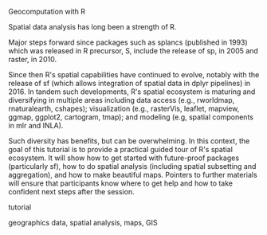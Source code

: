 <!--3 hours in length with a 20 minutes break included-->

<!--a title -->
Geocomputation with R

<!--an abstract 1200 characters max-->
Spatial data analysis has long been a strength of R.
<!-- JM: next sentence is hard to understand (maybe the "which" and "was" helps); anyway what's the point of mentioning splancs? -->
Major steps forward since packages such as splancs (published in 1993) which was released in R precursor, S, include the release of sp, in 2005 and raster, in 2010.
<!-- maybe make it more generic by saying: "which integrates spatial vector data with the tidyverse". -->
Since then R's spatial capabilities have continued to evolve, notably with the release of sf (which allows integration of spatial data in dplyr pipelines) in 2016.
In tandem such developments, R's spatial ecosystem is maturing and diversifying in multiple areas including data access (e.g., rworldmap, rnaturalearth, cshapes); visualization (e.g., rasterVis, leaflet, mapview, ggmap, ggplot2, cartogram, tmap); and modeling (e.g, spatial components in mlr and INLA).

Such diversity has benefits, but can be overwhelming.
In this context, the goal of this tutorial is to provide a practical guided tour of R's spatial ecosystem.
It will show how to get started with future-proof packages (particularly sf), how to do spatial analysis (including spatial subsetting and aggregation), and how to make beautiful maps.
Pointers to further materials will ensure that participants know where to get help and how to take confident next steps after the session.
<!--The tutorial will consist of a short presentations, code demos, and exercises.-->

<!--a type (tutorial/oral presentation/lightning talk/poster)-->
tutorial

<!-- a topic; just one-->

<!-- key words-->
geographics data, spatial analysis, maps, GIS
